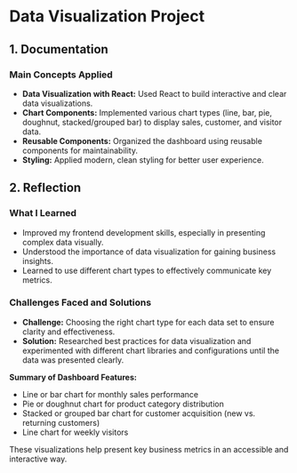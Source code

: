 # Data Visualization Project

## 1. Documentation

### Main Concepts Applied

- **Data Visualization with React:** Used React to build interactive and clear data visualizations.
- **Chart Components:** Implemented various chart types (line, bar, pie, doughnut, stacked/grouped bar) to display sales, customer, and visitor data.
- **Reusable Components:** Organized the dashboard using reusable components for maintainability.
- **Styling:** Applied modern, clean styling for better user experience.

## 2. Reflection

### What I Learned

- Improved my frontend development skills, especially in presenting complex data visually.
- Understood the importance of data visualization for gaining business insights.
- Learned to use different chart types to effectively communicate key metrics.

### Challenges Faced and Solutions

- **Challenge:** Choosing the right chart type for each data set to ensure clarity and effectiveness.
- **Solution:** Researched best practices for data visualization and experimented with different chart libraries and configurations until the data was presented clearly.


**Summary of Dashboard Features:**

- Line or bar chart for monthly sales performance
- Pie or doughnut chart for product category distribution
- Stacked or grouped bar chart for customer acquisition (new vs. returning customers)
- Line chart for weekly visitors

These visualizations help present key business metrics in an accessible and interactive way.
